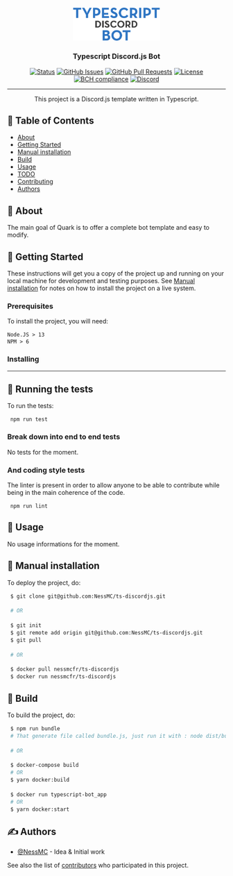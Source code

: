<p align="center">
  <a href="" rel="noopener">
 <img width=200px src="assets/logo.png" alt="Project logo"></a>
</p>

<h3 align="center">Typescript Discord.js Bot</h3>

<div align="center">

[![Status](https://img.shields.io/badge/status-active-success.svg)]()
[![GitHub Issues](https://img.shields.io/github/issues/NessMC/ts-discordjs.svg)](https://github.com/NessMC/ts-discordjs/issues)
[![GitHub Pull Requests](https://img.shields.io/github/issues-pr/NessMC/ts-discordjs.svg)](https://github.com/NessMC/ts-discordjs/pulls)
[![License](https://img.shields.io/badge/license-Creative%20commons-blue.svg)](/LICENSE)
[![BCH compliance](https://bettercodehub.com/edge/badge/NessMC/ts-discordjs?branch=master)](https://bettercodehub.com/)
[![Discord](https://discordapp.com/api/guilds/738827425043185717/widget.png?style=shield)](https://discord.gg/sXwE5Dp)
 
</div>

---

<p align="center"> 
    This project is a Discord.js template written in Typescript.
    <br> 
</p>

## 📝 Table of Contents

-   [About](#about)
-   [Getting Started](#getting_started)
-   [Manual installation](#manual)
-   [Build](#build)
-   [Usage](#usage)
-   [TODO](./TODO.md)
-   [Contributing](./CONTRIBUTING.md)
-   [Authors](#authors)

## 🧐 About <a name = "about"></a>

The main goal of Quark is to offer a complete bot template and easy to modify.

## 🏁 Getting Started <a name = "getting_started"></a>

These instructions will get you a copy of the project up and running on your
local machine for development and testing purposes. See
[Manual installation](#manual) for notes on how to install the project on a live
system.

### Prerequisites

To install the project, you will need:

```
Node.JS > 13
NPM > 6
```

### Installing

---

## 🔧 Running the tests <a name = "tests"></a>

To run the tests:

```
 npm run test
```

### Break down into end to end tests

No tests for the moment.

### And coding style tests

The linter is present in order to allow anyone to be able to contribute while
being in the main coherence of the code.

```
 npm run lint
```

## 🎈 Usage <a name="usage"></a>

No usage informations for the moment.

## 🚀 Manual installation <a name = "manual"></a>

To deploy the project, do:

```bash
 $ git clone git@github.com:NessMC/ts-discordjs.git

 # OR

 $ git init
 $ git remote add origin git@github.com:NessMC/ts-discordjs.git
 $ git pull

 # OR

 $ docker pull nessmcfr/ts-discordjs
 $ docker run nessmcfr/ts-discordjs
```

## 🚀 Build <a name = "build"></a>

To build the project, do:

```bash
 $ npm run bundle 
 # That generate file called bundle.js, just run it with : node dist/bundle.js

 # OR

 $ docker-compose build
 # OR
 $ yarn docker:build

 $ docker run typescript-bot_app
 # OR
 $ yarn docker:start

```

## ✍️ Authors <a name = "authors"></a>

-   [@NessMC](https://github.com/NessMC) - Idea & Initial work

See also the list of
[contributors](https://github.com/NessMC/ts-discordjs/contributors) who
participated in this project.
